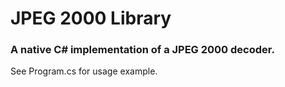 # JPEG 2000 Library

### A native C# implementation of a JPEG 2000 decoder.

See Program.cs for usage example.